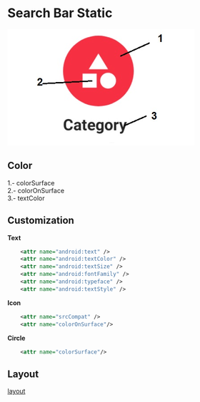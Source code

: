 # Search Bar Static

<img src="../images/imagecategorycircle.jpg" >


## Color

1.- colorSurface  
2.- colorOnSurface  
3.- textColor  


## Customization

**Text**

```xml
    <attr name="android:text" />
    <attr name="android:textColor" />
    <attr name="android:textSize" />
    <attr name="android:fontFamily" />
    <attr name="android:typeface" />
    <attr name="android:textStyle" />
```

**Icon**

```xml
    <attr name="srcCompat" /> 
    <attr name="colorOnSurface"/>
```

**Circle**
```xml
    <attr name="colorSurface"/>
```


## Layout

[layout](https://github.com/Only-IceSoul/JJLayout)